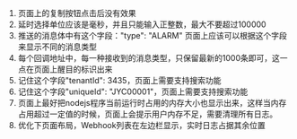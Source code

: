 1. 页面上的复制按钮点击后没有效果
2. 延时选择单位应该是毫秒，并且只能输入正整数，最大不要超过100000
3. 推送的消息体中有这个字段："type": "ALARM"
    页面上应该可以根据这个字段来显示不同的消息类型
4. 每个回调地址中，每一种接收到的消息类型，只保留最新的1000条即可，这一点在页面上醒目的标识出来
5. 记住这个字段"tenantId": 3435，页面上需要支持搜索功能
6. 记住这个字段"uniqueId": "JYC00001"，页面上需要支持搜索功能
7. 页面上最好把nodejs程序当前运行时占用的内存大小也显示出来，这样当内存占用超过一定值的时候，页面上会提示用户内存不足，需要清理所有日志。
8. 优化下页面布局，Webhook列表在左边栏显示，实时日志占据其余位置